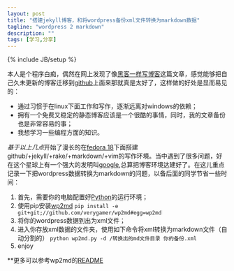 ```yaml
---
layout: post
title: "搭建jekyll博客，和将wordpress备份xml文件转换为markdown数据"
tagline: "wordpress 2 markdown"
description: ""
tags: [学习,分享]
---
```

{% include JB/setup %}

本人是个程序白痴，偶然在网上发现了像[黑客一样写博客][1]这篇文章，感觉能够把自己久未更新的博客迁移到[github](http://www.github.com)上面来那就真是太好了，这样做的好处是显而易见的：

* 通过习惯于在linux下面工作和写作，逐渐远离对windows的依赖；
* 拥有一个免费又稳定的静态博客应该是一个很酷的事情，同时，我的文章备份也是非常容易的事；
* 我想学习一些编程方面的知识。

*基于以上几点*开始了漫长的在[fedora 18][2]下面搭建github/+jekyll/+rake/+markdown/+vim的写作环境。当中遇到了很多问题，好在这个星球上有一个强大的发明叫[google](http://www.google.com),总算把博客环境达建好了。在这儿重点记录一下把wordpress数据转换为markdown的问题，以备后面的同学节省一些时间：

1. 首先，需要你的电脑配置好[Python][3]的运行环境；
2. 使用pip安装[wp2md](http://github.com/verygamer/wp2md)
    `pip install -e git+git;//github.com/verygamer/wp2md#egg=wp2md`    
3. 将你的wordpress数据到出为xml文件；
4. 进入你存放xml数据的文件夹，使用如下命令将xml转换为markdown文件（自动分割的）
    `python wp2md.py -d /转换出的md文件目录 你的备份.xml`    
5. enjoy

**更多可以参考wp2md的[README][4]

[1]:http://www.soimort.org/posts/101/
[2]:http://fedoraproject.org/get-fedora
[3]:http://zh.wikipedia.org/wiki/Python
[4]:https://github.com/verygamer/wp2md/blob/master/README.md
